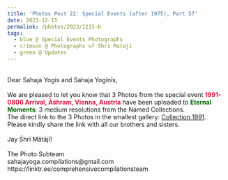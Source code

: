 ```yaml
---
title: 'Photos Post 22: Special Events (after 1975), Part 57'
date: 2023-12-15
permalink: /photos/2023/1215-b
tags:
  - blue @ Special Events Photographs
  - crimson @ Photographs of Shri Mataji
  - green @ Updates
---
```


<p>
<br>
Dear Sahaja Yogis and Sahaja Yoginīs,<br>
<br>
We are pleased to let you know that 3 Photos from the special event <font color="Crimson"><b>1991-0806 Arrival, Āśhram, Vienna, Austria</b></font> have been uploaded to <font color="DarkGreen"><b>Eternal Moments</b></font>: 3 medium resolutions from the Named Collections.<br>
The direct link to the 3 Photos in the smallest gallery: <a href="https://eternalmoments.smugmug.com/Collections/Edward-Saugstad-Collection/1991/">Collection 1991</a>.<br> 
Please kindly share the link with all our brothers and sisters.<br>
<br>
Jay Śhrī Mātājī!<br>
<br>
The Photo Subteam<br>
sahajayoga.compilations@gmail.com<br>
https://linktr.ee/comprehensivecompilationsteam
</p>